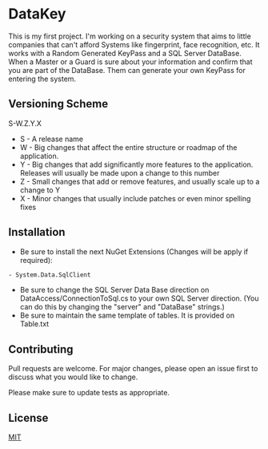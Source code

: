 # DataKey
This is my first project. I'm working on a security system that aims to little companies that can't afford Systems like fingerprint, face recognition, etc.
It works with a Random Generated KeyPass and a SQL Server DataBase. When a Master or a Guard is sure about your information and confirm that you are part of the DataBase. 
Them can generate your own KeyPass for entering the system.

## Versioning Scheme
S-W.Z.Y.X
- S - A release name
- W - Big changes that affect the entire structure or roadmap of the application.
- Y - Big changes that add significantly more features to the application. Releases will usually be made upon a change to this number
- Z - Small changes that add or remove features, and usually scale up to a change to Y
- X - Minor changes that usually include patches or even minor spelling fixes

## Installation

- Be sure to install the next NuGet Extensions (Changes will be apply if required):

```bash
- System.Data.SqlClient
```
- Be sure to change the SQL Server Data Base direction on DataAccess/ConnectionToSql.cs to your own SQL Server direction. (You can do this by changing the "server" and "DataBase" strings.)
- Be sure to maintain the same template of tables. It is provided on Table.txt

## Contributing
Pull requests are welcome. For major changes, please open an issue first to discuss what you would like to change.

Please make sure to update tests as appropriate.

## License
[MIT](https://choosealicense.com/licenses/mit/)
